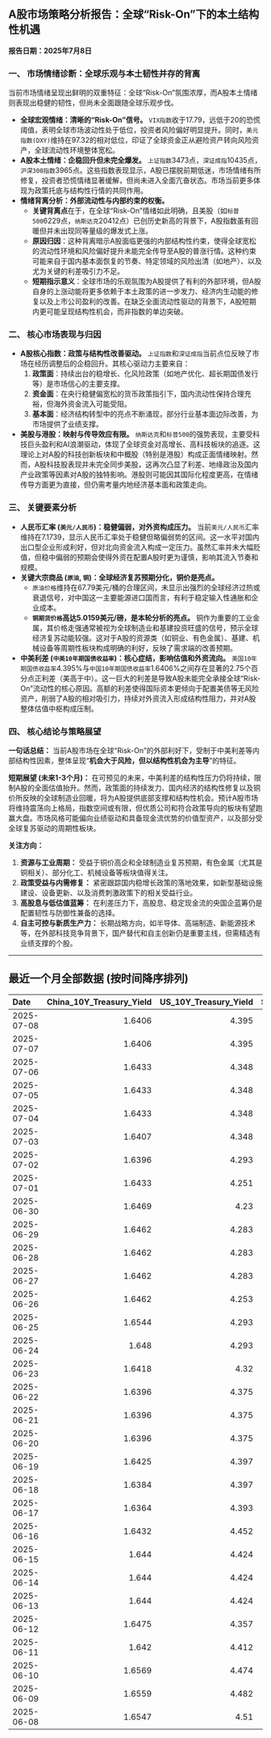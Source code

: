 ## A股市场策略分析报告：全球“Risk-On”下的本土结构性机遇

**报告日期：2025年7月8日**

### 一、 市场情绪诊断：全球乐观与本土韧性并存的背离

当前市场情绪呈现出鲜明的双重特征：全球“Risk-On”氛围浓厚，而A股本土情绪则表现出稳健的韧性，但尚未全面跟随全球乐观步伐。

*   **全球宏观情绪：清晰的“Risk-On”信号。** `VIX指数`收于17.79，远低于20的恐慌阈值，表明全球市场波动性处于低位，投资者风险偏好明显提升。同时，`美元指数(DXY)`维持在97.32的相对低位，印证了全球资金正从避险资产转向风险资产，全球流动性环境整体宽松。
*   **A股本土情绪：企稳回升但未完全爆发。** `上证指数`3473点，`深证成指`10435点，`沪深300指数`3965点。这些指数表现显示，A股已摆脱前期低迷，市场情绪有所修复，投资者恐慌情绪显著缓解，但尚未进入全面亢奋状态。市场当前更多体现为政策托底与结构性行情的共同作用。
*   **情绪背离分析：外部流动性与内部约束的权衡。**
    *   **关键背离点**在于，在全球“Risk-On”情绪如此明确，且美股（如`标普500`6229点，`纳斯达克`20412点）已创历史新高的背景下，A股指数虽有回暖但并未出现同等量级的爆发式上涨。
    *   **原因归因**：这种背离暗示A股面临更强的内部结构性约束，使得全球宽松的流动性环境和风险偏好提升未能完全传导至A股的普涨行情。这种约束可能来自于国内基本面恢复的节奏、特定领域的风险出清（如地产）、以及尤为关键的利差吸引力不足。
    *   **短期指示意义**：全球市场的乐观氛围为A股提供了有利的外部环境，但A股自身的上涨动能将更多依赖于本土政策的进一步发力、经济内生动能的修复以及上市公司盈利的改善。在缺乏全面流动性驱动的背景下，A股短期内更可能呈现结构性机会，而非指数的单边突破。

### 二、 核心市场表现与归因

*   **A股核心指数：政策与结构性改善驱动。** `上证指数`和`深证成指`当前点位反映了市场在经历调整后的企稳回升。其核心驱动力主要来自：
    1.  **政策面**：持续出台的稳增长、化风险政策（如地产优化、超长期国债发行等）是市场信心的主要支撑。
    2.  **资金面**：在央行稳健偏宽松的货币政策指引下，国内流动性保持合理充裕，但海外资金流入可能受阻。
    3.  **基本面**：经济结构转型中的亮点不断涌现，部分行业基本面边际改善，为市场提供了业绩支撑。
*   **美股与港股：映射与传导效应有限。** `纳斯达克`和`标普500`的强势表现，主要受科技巨头盈利和AI浪潮驱动，体现了全球资金对高增长、高科技板块的追逐。这理论上对A股的科技创新板块和中概股（特别是港股）构成正面情绪映射。然而，A股科技股表现并未完全同步美股，这再次凸显了利差、地缘政治及国内产业政策等因素对A股的独特影响。港股则可能因其国际化程度更高，在情绪传导方面更为直接，但仍需考量内地经济基本面和政策走向。

### 三、 关键要素分析

*   **人民币汇率 (`美元/人民币`)：稳健偏弱，对外资构成压力。** 当前`美元/人民币`汇率维持在7.1739，显示人民币汇率处于稳健但略偏弱势的区间。这一水平对国内出口型企业形成利好，但对北向资金流入构成一定压力。虽然汇率并未大幅贬值，但稳中偏弱的预期会使得外资在配置A股时更为谨慎，影响其流入节奏和规模。
*   **关键大宗商品 (`原油`, `铜`)：全球经济复苏预期分化，铜价是亮点。**
    *   `原油价格`维持在67.79美元/桶的合理区间，未显示出强烈的全球经济过热或衰退信号，对中国这一主要能源进口国而言，有利于稳定输入性通胀和企业成本。
    *   **`铜期货价格`高达5.0159美元/磅，是本轮分析的亮点。** 铜作为重要的工业金属，其价格走强通常被视为全球制造业和基建投资旺盛的信号，预示全球经济复苏动能较强。这对于A股的资源类（如铜业、有色金属）、基建、机械设备等周期性板块构成明确的利好，反映了需求端的改善预期。
*   **中美利差 (`中美10年期国债收益率`)：核心症结，影响估值和外资流向。** `美国10年期国债收益率`4.395%与`中国10年期国债收益率`1.6406%之间存在显著的2.75个百分点正利差（美高于中）。这一巨大的利差是导致A股未能完全承接全球“Risk-On”流动性的核心原因。高额的利差使得国际资本更倾向于配置美债等无风险资产，削弱了A股的相对吸引力，持续对外资流入形成结构性阻力，并对A股整体估值中枢构成压制。

### 四、 核心结论与策略展望

**一句话总结：** 当前A股市场在全球“Risk-On”的外部利好下，受制于中美利差等内部结构性因素，整体呈现“**机会大于风险，但以结构性机会为主导**”的特征。

**短期展望 (未来1-3个月)：**
在可预见的未来，中美利差的结构性压力仍将持续，限制A股的全面估值抬升。然而，政策面的持续发力、国内经济的结构性修复以及铜价所反映的全球制造业回暖，将为A股提供底部支撑和结构性机会。预计A股市场将维持震荡向上格局，指数空间或有限，但优质公司和符合政策导向的板块有望跑赢大盘。市场风格可能偏向业绩驱动和具备现金流优势的价值型资产，以及部分受全球复苏驱动的周期性板块。

**关注方向：**

1.  **资源与工业周期：** 受益于铜价高企和全球制造业复苏预期，有色金属（尤其是铜相关）、部分化工、机械设备等板块值得关注。
2.  **政策受益与内需修复：** 紧密跟踪国内稳增长政策的落地效果，如新型基础设施建设、设备更新、以及消费刺激政策下的相关受益行业。
3.  **高股息与低估值蓝筹：** 在利差压力下，高股息、稳定现金流的央国企蓝筹仍是配置韧性与防御性兼备的选择。
4.  **自主可控与新质生产力：** 长期战略方向，如半导体、高端制造、新能源技术等，在外部科技竞争背景下，国产替代和自主创新仍是重要主线，但需精选有业绩支撑的个股。

---

## 最近一个月全部数据 (按时间降序排列)

| Date       |   China_10Y_Treasury_Yield |   US_10Y_Treasury_Yield |   Shanghai_Composite_Index |   CSI_300_Index |   Shenzhen_Component_Index |   GOLD_spot_price |   OIL_price |   ALUMINUM_future |   BTC_price |   USD_CNY_exchange_rate |   Commodity_Index_ETF |   US_Dollar_Index |   ETH_price |   LEAN_HOGS_future |   COPPER_future |   High_Yield_Bond_ETF |   LIVE_CATTLE_future |   GOLD_near_month_future |   NATURAL_GAS_future |   PLATINUM_future |   SILVER_future |   Long_Term_Treasury_ETF |   CORN_future |   SOYBEANS_future |   WHEAT_future |   SP500_close |   NASDAQ_close |   VIX_close |   GOLD_basis_spot_vs_near |
|:-----------|---------------------------:|------------------------:|---------------------------:|----------------:|---------------------------:|------------------:|------------:|------------------:|------------:|------------------------:|----------------------:|------------------:|------------:|-------------------:|----------------:|----------------------:|---------------------:|-------------------------:|---------------------:|------------------:|----------------:|-------------------------:|--------------:|------------------:|---------------:|--------------:|---------------:|------------:|--------------------------:|
| 2025-07-08 |                     1.6406 |                   4.395 |                    3473.13 |         3965.17 |                    10435.5 |            3345.9 |       67.79 |           2512    |      108264 |                  7.1739 |                 22.26 |             97.32 |     2544.93 |            107.275 |          5.016  |               80.1    |              215.925 |                   3398.5 |                3.402 |            1379.5 |          36.965 |                  86.14   |        420    |           1022.25 |         548    |       6229.98 |        20412.5 |       17.79 |                  -52.6001 |
| 2025-07-07 |                     1.6406 |                   4.395 |                    3473.13 |         3965.17 |                    10435.5 |            3345.9 |       67.79 |           2512    |      109232 |                  7.1739 |                 22.26 |             97.32 |     2571.24 |            107.275 |          5.016  |               80.1    |              215.925 |                   3398.5 |                3.402 |            1379.5 |          36.965 |                  86.14   |        420    |           1022.25 |         548    |       6229.98 |        20412.5 |       17.79 |                  -52.6001 |
| 2025-07-06 |                     1.6433 |                   4.348 |                    3472.32 |         3982.2  |                    10508.8 |            3332.5 |       66.5  |           2524.75 |      109232 |                  7.1649 |                 22.28 |             97.18 |     2571.24 |            107.975 |          5.0185 |               80.37   |              214.05  |                   3346.4 |                3.387 |            1382.5 |          36.775 |                  86.97   |        431.5  |           1056.25 |         547.75 |       6279.35 |        20601.1 |       16.38 |                  -13.8999 |
| 2025-07-05 |                     1.6433 |                   4.348 |                    3472.32 |         3982.2  |                    10508.8 |            3332.5 |       66.5  |           2524.75 |      108231 |                  7.1649 |                 22.28 |             97.18 |     2517.28 |            107.975 |          5.0185 |               80.37   |              214.05  |                   3346.4 |                3.387 |            1382.5 |          36.775 |                  86.97   |        431.5  |           1056.25 |         547.75 |       6279.35 |        20601.1 |       16.38 |                  -13.8999 |
| 2025-07-04 |                     1.6433 |                   4.348 |                    3472.32 |         3982.2  |                    10508.8 |            3332.5 |       66.5  |           2524.75 |      108034 |                  7.1649 |                 22.28 |             97.18 |     2508.52 |            107.975 |          5.0185 |               80.37   |              214.05  |                   3346.4 |                3.387 |            1382.5 |          36.775 |                  86.97   |        431.5  |           1056.25 |         547.75 |       6279.35 |        20601.1 |       16.38 |                  -13.8999 |
| 2025-07-03 |                     1.6407 |                   4.348 |                    3461.15 |         3968.07 |                    10534.6 |            3331.6 |       67    |           2524.75 |      109648 |                  7.1649 |                 22.28 |             97.18 |     2591.01 |            107.975 |          5.097  |               80.37   |              214.05  |                   3342.9 |                3.409 |            1372   |          36.784 |                  86.97   |        431.5  |           1056.25 |         547.75 |       6279.35 |        20601.1 |       16.38 |                  -11.2998 |
| 2025-07-02 |                     1.6396 |                   4.293 |                    3454.79 |         3943.69 |                    10412.6 |            3348   |       67.45 |           2530    |      108859 |                  7.1645 |                 22.29 |             96.78 |     2571.34 |            109.65  |          5.149  |               80.32   |              212.45  |                   3359.7 |                3.488 |            1421   |          36.426 |                  87.58   |        429.25 |           1050.5  |         556    |       6227.42 |        20393.1 |       16.64 |                  -11.7    |
| 2025-07-01 |                     1.6433 |                   4.251 |                    3457.75 |         3942.76 |                    10476.3 |            3336.7 |       65.45 |           2518.25 |      105698 |                  7.1636 |                 21.93 |             96.82 |     2405.79 |            109     |          5.048  |               80.17   |              210.75  |                   3349.8 |                3.415 |            1345.9 |          36.082 |                  88.14   |        420    |           1024.75 |         537.25 |       6198.01 |        20202.9 |       16.83 |                  -13.1001 |
| 2025-06-30 |                     1.6469 |                   4.23  |                    3444.43 |         3936.08 |                    10465.1 |            3294.4 |       65.11 |           2515.25 |      107135 |                  7.1721 |                 21.81 |             96.88 |     2486.46 |            110.1   |          5.03   |               80.271  |              225.875 |                   3307.7 |                3.456 |            1334   |          35.852 |                  87.922  |        420.5  |           1024.25 |         528.75 |       6204.95 |        20369.7 |       16.73 |                  -13.3    |
| 2025-06-29 |                     1.6462 |                   4.283 |                    3424.23 |         3921.76 |                    10378.5 |            3273.7 |       65.52 |           2507.5  |      108386 |                  7.1675 |                 21.8  |             97.4  |     2500.96 |            113.25  |          5.0685 |               79.9625 |              224.75  |                   3287.6 |                3.739 |            1340.9 |          36.037 |                  87.0652 |        417.5  |           1027.75 |         524.75 |       6173.07 |        20273.5 |       16.32 |                  -13.9001 |
| 2025-06-28 |                     1.6462 |                   4.283 |                    3424.23 |         3921.76 |                    10378.5 |            3273.7 |       65.52 |           2507.5  |      107328 |                  7.1675 |                 21.8  |             97.4  |     2437.11 |            113.25  |          5.0685 |               79.9625 |              224.75  |                   3287.6 |                3.739 |            1340.9 |          36.037 |                  87.0652 |        417.5  |           1027.75 |         524.75 |       6173.07 |        20273.5 |       16.32 |                  -13.9001 |
| 2025-06-27 |                     1.6462 |                   4.283 |                    3424.23 |         3921.76 |                    10378.5 |            3273.7 |       65.52 |           2507.5  |      107088 |                  7.1675 |                 21.8  |             97.4  |     2423.87 |            113.25  |          5.0685 |               79.9625 |              224.75  |                   3287.6 |                3.739 |            1340.9 |          36.037 |                  87.0652 |        417.5  |           1027.75 |         524.75 |       6173.07 |        20273.5 |       16.32 |                  -13.9001 |
| 2025-06-26 |                     1.6462 |                   4.253 |                    3448.45 |         3946.02 |                    10343.5 |            3333.5 |       65.24 |           2510.5  |      106960 |                  7.1764 |                 21.91 |             97.15 |     2416.15 |            112.325 |          5.0655 |               80.0023 |              221.7   |                   3333.5 |                3.261 |            1399.8 |          36.586 |                  87.6231 |        409.5  |           1022.75 |         521    |       6141.02 |        20167.9 |       16.59 |                    0      |
| 2025-06-25 |                     1.6544 |                   4.293 |                    3455.97 |         3960.07 |                    10393.7 |            3327.1 |       64.92 |           2497.25 |      107361 |                  7.1713 |                 21.83 |             97.68 |     2419.31 |            112.825 |          4.913  |               79.7734 |              221.6   |                   3327.1 |                3.406 |            1329.6 |          36.085 |                  87.1848 |        410.25 |           1025.25 |         528.25 |       6092.16 |        19973.6 |       16.76 |                    0      |
| 2025-06-24 |                     1.648  |                   4.293 |                    3420.57 |         3904.03 |                    10217.6 |            3317.4 |       64.37 |           2507.75 |      106046 |                  7.179  |                 21.86 |             97.86 |     2448.01 |            112.225 |          4.867  |               79.7933 |              221.6   |                   3317.4 |                3.537 |            1304.2 |          35.701 |                  87.0752 |        416.25 |           1046.75 |         535.75 |       6092.18 |        19912.5 |       17.48 |                    0      |
| 2025-06-23 |                     1.6418 |                   4.32  |                    3381.58 |         3857.9  |                    10048.4 |            3377.7 |       68.51 |           2528.5  |      105578 |                  7.188  |                 22.4  |             98.42 |     2421.82 |            113.45  |          4.843  |               79.5743 |              222.3   |                   3377.7 |                3.698 |            1283.4 |          36.153 |                  86.4475 |        419.25 |           1058.75 |         552.75 |       6025.17 |        19631   |       19.83 |                    0      |
| 2025-06-22 |                     1.6396 |                   4.375 |                    3359.9  |         3846.64 |                    10005   |            3368.1 |       74.93 |           2470.75 |      100987 |                  7.188  |                 23.26 |             98.71 |     2228.21 |            112.775 |          4.826  |               79.425  |              223.025 |                   3368.1 |                3.847 |            1263.7 |          35.976 |                  86.1685 |        428.75 |           1068    |         567.75 |       5967.84 |        19447.4 |       20.62 |                    0      |
| 2025-06-21 |                     1.6396 |                   4.375 |                    3359.9  |         3846.64 |                    10005   |            3368.1 |       74.93 |           2470.75 |      102257 |                  7.188  |                 23.26 |             98.71 |     2300.5  |            112.775 |          4.826  |               79.425  |              223.025 |                   3368.1 |                3.847 |            1263.7 |          35.976 |                  86.1685 |        428.75 |           1068    |         567.75 |       5967.84 |        19447.4 |       20.62 |                    0      |
| 2025-06-20 |                     1.6396 |                   4.375 |                    3359.9  |         3846.64 |                    10005   |            3368.1 |       74.93 |           2470.75 |      103310 |                  7.188  |                 23.26 |             98.71 |     2407.3  |            112.775 |          4.826  |               79.425  |              223.025 |                   3368.1 |                3.847 |            1263.7 |          35.976 |                  86.1685 |        428.75 |           1068    |         567.75 |       5967.84 |        19447.4 |       20.62 |                    0      |
| 2025-06-19 |                     1.6425 |                   4.397 |                    3362.11 |         3843.09 |                    10052   |            3389.8 |       75.14 |           2503.75 |      104684 |                  7.1888 |                 23.14 |             98.91 |     2521.65 |            112.175 |          4.845  |               79.1762 |              224.3   |                   3389.8 |                3.989 |            1311.5 |          36.866 |                  86.3279 |        433.5  |           1074.75 |         574.25 |       5980.87 |        19546.3 |       20.14 |                    0      |
| 2025-06-18 |                     1.6384 |                   4.397 |                    3388.81 |         3874.97 |                    10175.6 |            3389.8 |       75.14 |           2503.75 |      104883 |                  7.1845 |                 23.14 |             98.91 |     2524.3  |            112.175 |          4.845  |               79.1762 |              224.3   |                   3389.8 |                3.989 |            1311.5 |          36.866 |                  86.3279 |        433.5  |           1074.75 |         574.25 |       5980.87 |        19546.3 |       20.14 |                    0      |
| 2025-06-17 |                     1.6364 |                   4.393 |                    3387.41 |         3870.38 |                    10151.4 |            3386.6 |       74.84 |           2479.5  |      104601 |                  7.179  |                 23.08 |             98.82 |     2510.76 |            111.65  |          4.8005 |               79.0567 |              223.25  |                   3386.6 |                3.851 |            1260.1 |          37.09  |                  86.1785 |        431.5  |           1074    |         549    |       5982.72 |        19521.1 |       21.6  |                    0      |
| 2025-06-16 |                     1.6432 |                   4.452 |                    3388.73 |         3873.8  |                    10163.5 |            3396.4 |       71.77 |           2441    |      106797 |                  7.181  |                 22.6  |             98    |     2540.6  |            111.8   |          4.8265 |               79.1463 |              227.025 |                   3396.4 |                3.748 |            1251.5 |          36.379 |                  85.1424 |        434.75 |           1069.75 |         536.5  |       6033.11 |        19701.2 |       19.11 |                    0      |
| 2025-06-15 |                     1.644  |                   4.424 |                    3377    |         3864.18 |                    10122.1 |            3431.2 |       72.98 |           2436    |      105552 |                  7.1928 |                 22.65 |             98.18 |     2546.84 |            103.7   |          4.803  |               78.9871 |              225.1   |                   3431.2 |                3.581 |            1210.8 |          36.281 |                  86.0091 |        444.5  |           1069.75 |         543.75 |       5976.97 |        19406.8 |       20.82 |                    0      |
| 2025-06-14 |                     1.644  |                   4.424 |                    3377    |         3864.18 |                    10122.1 |            3431.2 |       72.98 |           2436    |      105472 |                  7.1928 |                 22.65 |             98.18 |     2533.44 |            103.7   |          4.803  |               78.9871 |              225.1   |                   3431.2 |                3.581 |            1210.8 |          36.281 |                  86.0091 |        444.5  |           1069.75 |         543.75 |       5976.97 |        19406.8 |       20.82 |                    0      |
| 2025-06-13 |                     1.644  |                   4.424 |                    3377    |         3864.18 |                    10122.1 |            3431.2 |       72.98 |           2436    |      106091 |                  7.1928 |                 22.65 |             98.18 |     2579.49 |            103.7   |          4.803  |               78.9871 |              225.1   |                   3431.2 |                3.581 |            1210.8 |          36.281 |                  86.0091 |        444.5  |           1069.75 |         543.75 |       5976.97 |        19406.8 |       20.82 |                    0      |
| 2025-06-12 |                     1.6475 |                   4.357 |                    3402.66 |         3892.2  |                    10234.3 |            3380.9 |       68.04 |           2439.75 |      105929 |                  7.1928 |                 21.97 |             97.92 |     2651.8  |            103.65  |          4.8215 |               79.2259 |              228.2   |                   3380.9 |                3.492 |            1272.7 |          36.213 |                  86.846  |        438.5  |           1042.25 |         526.5  |       6045.26 |        19662.5 |       18.02 |                    0      |
| 2025-06-11 |                     1.642  |                   4.412 |                    3402.32 |         3894.63 |                    10246   |            3321.3 |       68.15 |           2443    |      108687 |                  7.1802 |                 21.97 |             98.63 |     2773.53 |            103.375 |          4.801  |               79.1364 |              227.825 |                   3321.3 |                3.507 |            1258.1 |          36.166 |                  85.8198 |        437    |           1050.5  |         534.25 |       6022.24 |        19615.9 |       17.26 |                    0      |
| 2025-06-10 |                     1.6569 |                   4.474 |                    3384.82 |         3865.47 |                    10162.2 |            3320.9 |       64.98 |           2419.25 |      110257 |                  7.1802 |                 21.62 |             99.05 |     2813.52 |            103.15  |          4.884  |               79.1563 |              227.075 |                   3320.9 |                3.533 |            1209.8 |          36.542 |                  85.5608 |        438.75 |           1057.75 |         534.5  |       6038.81 |        19715   |       16.95 |                    0      |
| 2025-06-09 |                     1.6559 |                   4.482 |                    3399.77 |         3885.25 |                    10250.1 |            3332.1 |       65.29 |           2394.75 |      110294 |                  7.1886 |                 21.67 |             98.94 |     2681.52 |            102.775 |          4.9095 |               78.9672 |              227     |                   3332.1 |                3.635 |            1213.6 |          36.688 |                  85.1224 |        433.5  |           1056    |         542    |       6005.88 |        19591.2 |       17.16 |                    0      |
| 2025-06-08 |                     1.6547 |                   4.51  |                    3385.36 |         3873.98 |                    10183.7 |            3322.7 |       64.58 |           2365.75 |      105794 |                  7.175  |                 21.65 |             99.19 |     2510.79 |            102.625 |          4.83   |               78.9274 |              226.3   |                   3322.7 |                3.784 |            1166.7 |          36.025 |                  85.0328 |        442.5  |           1057.25 |         554.75 |       6000.36 |        19529.9 |       16.77 |                    0      |